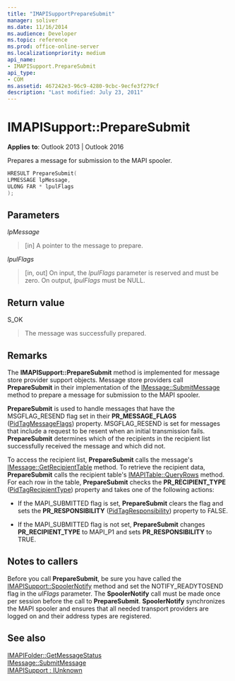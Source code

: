 ```yaml
---
title: "IMAPISupportPrepareSubmit" 
manager: soliver
ms.date: 11/16/2014
ms.audience: Developer
ms.topic: reference
ms.prod: office-online-server
ms.localizationpriority: medium
api_name:
- IMAPISupport.PrepareSubmit
api_type:
- COM
ms.assetid: 467242e3-96c9-4280-9cbc-9ecfe3f279cf
description: "Last modified: July 23, 2011"
---
```


# IMAPISupport::PrepareSubmit

**Applies to**: Outlook 2013 | Outlook 2016

Prepares a message for submission to the MAPI spooler.

```cpp
HRESULT PrepareSubmit(
LPMESSAGE lpMessage,
ULONG FAR * lpulFlags
);
```

## Parameters

 _lpMessage_

> [in] A pointer to the message to prepare.

 _lpulFlags_

> [in, out] On input, the _lpulFlags_ parameter is reserved and must be zero. On output, _lpulFlags_ must be NULL.

## Return value

S_OK

> The message was successfully prepared.

## Remarks

The **IMAPISupport::PrepareSubmit** method is implemented for message store provider support objects. Message store providers call **PrepareSubmit** in their implementation of the [IMessage::SubmitMessage](imessage-submitmessage.md) method to prepare a message for submission to the MAPI spooler.

 **PrepareSubmit** is used to handle messages that have the MSGFLAG_RESEND flag set in their **PR_MESSAGE_FLAGS** ([PidTagMessageFlags](pidtagmessageflags-canonical-property.md)) property. MSGFLAG_RESEND is set for messages that include a request to be resent when an initial transmission fails. **PrepareSubmit** determines which of the recipients in the recipient list successfully received the message and which did not.

To access the recipient list, **PrepareSubmit** calls the message's [IMessage::GetRecipientTable](imessage-getrecipienttable.md) method. To retrieve the recipient data, **PrepareSubmit** calls the recipient table's [IMAPITable::QueryRows](imapitable-queryrows.md) method. For each row in the table, **PrepareSubmit** checks the **PR_RECIPIENT_TYPE** ([PidTagRecipientType](pidtagrecipienttype-canonical-property.md)) property and takes one of the following actions:

- If the MAPI_SUBMITTED flag is set, **PrepareSubmit** clears the flag and sets the **PR_RESPONSIBILITY** ([PidTagResponsibility](pidtagresponsibility-canonical-property.md)) property to FALSE.

- If the MAPI_SUBMITTED flag is not set, **PrepareSubmit** changes **PR_RECIPIENT_TYPE** to MAPI_P1 and sets **PR_RESPONSIBILITY** to TRUE.

## Notes to callers

Before you call **PrepareSubmit**, be sure you have called the [IMAPISupport::SpoolerNotify](imapisupport-spoolernotify.md) method and set the NOTIFY_READYTOSEND flag in the _ulFlags_ parameter. The **SpoolerNotify** call must be made once per session before the call to **PrepareSubmit**. **SpoolerNotify** synchronizes the MAPI spooler and ensures that all needed transport providers are logged on and their address types are registered.
 
## See also

[IMAPIFolder::GetMessageStatus](imapifolder-getmessagestatus.md)  
[IMessage::SubmitMessage](imessage-submitmessage.md)  
[IMAPISupport : IUnknown](imapisupportiunknown.md)
